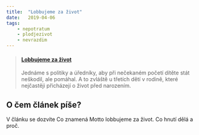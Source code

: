 ```yaml
---
title:  "Lobbujeme za život"
date:   2019-04-06
tags: 
    - nepotratum
    - plodjezivot
    - nevrazdim
---
```

<blockquote class="embedly-card"><h4><a href="https://hnutiprozivot.cz/clanky/1001-lobbujeme-za-zivot">Lobbujeme za život</a></h4><p>Jednáme s politiky a úředníky, aby při nečekaném početí dítěte stát neškodil, ale pomáhal. A to zvláště u třetích dětí v rodině, které nejčastěji přicházejí o život před narozením.</p></blockquote>
<script async src="//cdn.embedly.com/widgets/platform.js" charset="UTF-8"></script>



## O čem článek píše?

V článku se dozvíte Co znamená Motto lobbujeme za život. Co hnutí dělá a proč. 
